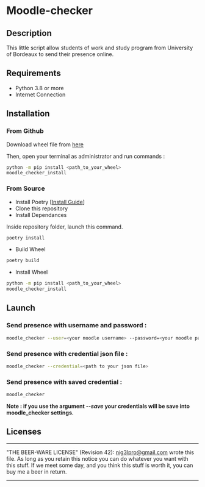 # Moodle-checker

## Description 

This little script allow students of work and study program from University of Bordeaux to send their presence online.

## Requirements

* Python 3.8 or more
* Internet Connection

## Installation

### From Github

Download wheel file from [here](https://github.com/Ni-g-3l/moodle-checker/releases)

Then, open your terminal as administrator and run commands :

```bash
python -m pip install <path_to_your_wheel>
moodle_checker_install
``` 

### From Source 

* Install Poetry [[Install Guide](https://python-poetry.org/docs/#installation)]
* Clone this repository
* Install Dependances

Inside repository folder, launch this command.
```bash
poetry install
```
* Build Wheel

```bash
poetry build
```
* Install Wheel
```bash
python -m pip install <path_to_your_wheel>
moodle_checker_install
```

## Launch 

### Send presence with username and password :

```bash
moodle_checker --user=<your moodle username> --password=<your moodle password>
```

### Send presence with credential json file :

```bash
moodle_checker --credential=<path to your json file>
```

### Send presence with saved credential : 

```bash
moodle_checker
```
**Note : if you use the argument *--save* your credentials will be save into moodle_checker settings.**

## Licenses

------
"THE BEER-WARE LICENSE" (Revision 42):
<nig3lpro@gmail.com> wrote this file. As long as you retain this notice you
can do whatever you want with this stuff. If we meet some day, and you think
this stuff is worth it, you can buy me a beer in return.

-----